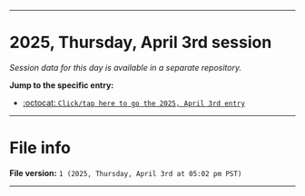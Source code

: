 
***

# 2025, Thursday, April 3rd session

_Session data for this day is available in a separate repository._

**Jump to the specific entry:**

- [:octocat: `Click/tap here to go the 2025, April 3rd entry`](https://github.com/seanpm2001/SeansLifeArchive_Images_TinyTower_Y2025/tree/SeansLifeArchive_Images_TinyTower_Y2025_Main-dev/2025/04_April/03/)

***

# File info

**File version:** `1 (2025, Thursday, April 3rd at 05:02 pm PST)`

***
